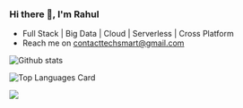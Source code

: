 ### Hi there 👋, I'm Rahul
  
  - Full Stack | Big Data | Cloud | Serverless | Cross Platform
  - Reach me on contacttechsmart@gmail.com
      


<!--
**rahul-yr/rahul-yr** is a ✨ _special_ ✨ repository because its `README.md` (this file) appears on your GitHub profile.

Here are some ideas to get you started:

- 🔭 I’m currently working on ...
- 🌱 I’m currently learning ...
- 👯 I’m looking to collaborate on ...
- 🤔 I’m looking for help with ...
- 💬 Ask me about ...
- 📫 How to reach me: ...
- 😄 Pronouns: ...
- ⚡ Fun fact: ...
-->

![Github stats](https://github-readme-stats.vercel.app/api?username=rahul-yr&theme=highcontrast&show_icons=true&include_all_commits=true&show_owner=true&count_private=true)

![Top Languages Card](https://github-readme-stats.vercel.app/api/top-langs/?username=rahul-yr&layout=compact)

![](https://komarev.com/ghpvc/?username=rahul-yr)
